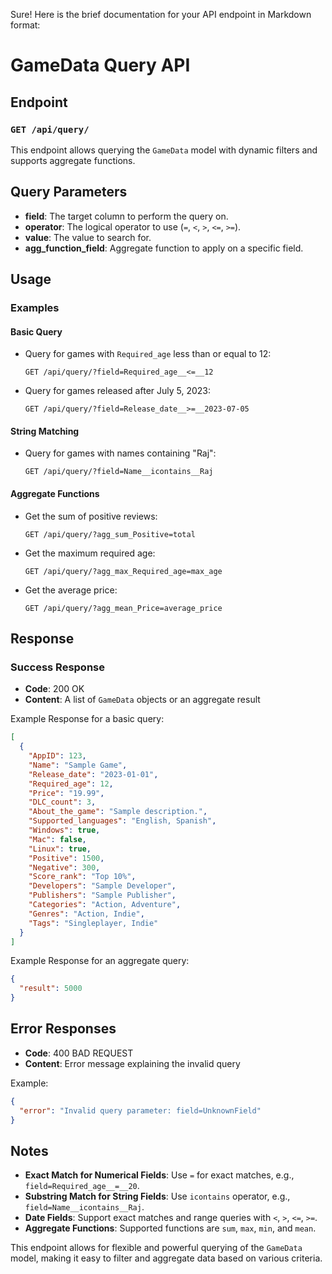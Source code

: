 Sure! Here is the brief documentation for your API endpoint in Markdown format:

# GameData Query API

## Endpoint

### `GET /api/query/`

This endpoint allows querying the `GameData` model with dynamic filters and supports aggregate functions.

## Query Parameters

- **field**: The target column to perform the query on.
- **operator**: The logical operator to use (`=`, `<`, `>`, `<=`, `>=`).
- **value**: The value to search for.
- **agg_function_field**: Aggregate function to apply on a specific field.

## Usage

### Examples

#### Basic Query
- Query for games with `Required_age` less than or equal to 12:
  ```
  GET /api/query/?field=Required_age__<=__12
  ```

- Query for games released after July 5, 2023:
  ```
  GET /api/query/?field=Release_date__>=__2023-07-05
  ```

#### String Matching
- Query for games with names containing "Raj":
  ```
  GET /api/query/?field=Name__icontains__Raj
  ```

#### Aggregate Functions
- Get the sum of positive reviews:
  ```
  GET /api/query/?agg_sum_Positive=total
  ```

- Get the maximum required age:
  ```
  GET /api/query/?agg_max_Required_age=max_age
  ```

- Get the average price:
  ```
  GET /api/query/?agg_mean_Price=average_price
  ```

## Response

### Success Response
- **Code**: 200 OK
- **Content**: A list of `GameData` objects or an aggregate result

Example Response for a basic query:
```json
[
  {
    "AppID": 123,
    "Name": "Sample Game",
    "Release_date": "2023-01-01",
    "Required_age": 12,
    "Price": "19.99",
    "DLC_count": 3,
    "About_the_game": "Sample description.",
    "Supported_languages": "English, Spanish",
    "Windows": true,
    "Mac": false,
    "Linux": true,
    "Positive": 1500,
    "Negative": 300,
    "Score_rank": "Top 10%",
    "Developers": "Sample Developer",
    "Publishers": "Sample Publisher",
    "Categories": "Action, Adventure",
    "Genres": "Action, Indie",
    "Tags": "Singleplayer, Indie"
  }
]
```

Example Response for an aggregate query:
```json
{
  "result": 5000
}
```

## Error Responses
- **Code**: 400 BAD REQUEST
- **Content**: Error message explaining the invalid query

Example:
```json
{
  "error": "Invalid query parameter: field=UnknownField"
}
```

## Notes
- **Exact Match for Numerical Fields**: Use `=` for exact matches, e.g., `field=Required_age__=__20`.
- **Substring Match for String Fields**: Use `icontains` operator, e.g., `field=Name__icontains__Raj`.
- **Date Fields**: Support exact matches and range queries with `<`, `>`, `<=`, `>=`.
- **Aggregate Functions**: Supported functions are `sum`, `max`, `min`, and `mean`.

This endpoint allows for flexible and powerful querying of the `GameData` model, making it easy to filter and aggregate data based on various criteria.
```